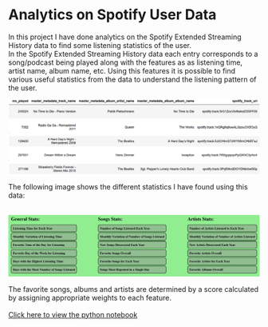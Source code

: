 # Analytics on Spotify User Data
In this project I have done analytics on the Spotify Extended Streaming History data to find some listening statistics of the user. <br>
In the Spotify Extended Streaming History data each entry corresponds to a song/podcast being played along with the features as as listening time, artist name, album name, etc. Using this features it is possible to find various useful statistics from the data to understand the listening pattern of the user. 
<p>
  <img src="https://github.com/nikhileshk13/spotify_analytics_recommendation_system/blob/main/images/data_spotify.png">
</p>
The following image shows the different statistics I have found using this data: <br><br>
<p>
  <img src="https://github.com/nikhileshk13/spotify_analytics_recommendation_system/blob/main/images/stats.png">
</p>
The favorite songs, albums and artists are determined by a score calculated by assigning appropriate weights to each feature. 
<br><br>
<a href="https://nbviewer.org/github/nikhileshk13/spotify_analytics_recommendation_system/blob/main/Spotify_Userdata_Analytics/spotify_userdata_analytics_plotly_final.ipynb">Click here to view the python notebook</a>
